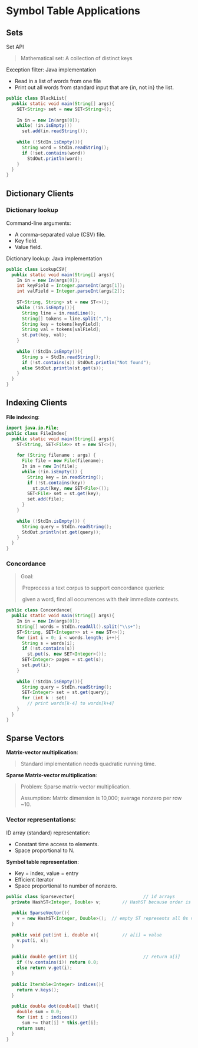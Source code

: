 # Symbol Table Applications

## Sets

Set API

> Mathematical set: A collection of distinct keys

Exception filter: Java implementation

- Read in a list of words from one file
- Print out all words from standard input that are {in, not in} the list.

```java
public class BlackList{
  public static void main(String[] args){
    SET<String> set = new SET<String>();
    
    In in = new In(args[0]);
    while( !in.isEmpty())
      set.add(in.readString());
    
    while (!StdIn.isEmpty()){
      String word = StdIn.readString();
      if (!set.contains(word))
        StdOut.println(word);
    }
  }
}
```

## Dictionary Clients

### Dictionary lookup

Command-line arguments:

- A comma-separated value (CSV) file.
- Key field.
- Value field.



Dictionary lookup: Java implementation

```java
public class LookupCSV{
  public static void main(String[] args){
    In in = new In(args[0]);
    int keyField = Integer.parseInt(args[1]);
    int valField = Integer.parseInt(args[2]);
    
    ST<String, String> st = new ST<>();
    while (!in.isEmpty()){
      String line = in.readLine();
      String[] tokens = line.split(",");
      String key = tokens[keyField];
      String val = tokens[valField];
      st.put(key, val);
    }
    
    while (!StdIn.isEmpty()){
      String s = StdIn.readString();
      if (!st.contains(s)) StdOut.println("Not found");
      else StdOut.println(st.get(s));
    }
  }
}
```

## Indexing Clients

**File indexing**:

```java
import java.io.File;
public class FileIndex{
  public static void main(String[] args){
    ST<String, SET<File>> st = new ST<>();
    
    for (String filename : args) {
      File file = new File(filename);
      In in = new In(file);
      while (!in.isEmpty()) {
        String key = in.readString();
        if (!st.contains(key))
          st.put(key, new SET<File>());
        SET<File> set = st.get(key);
        set.add(file);
      }
    }
    
    while (!StdIn.isEmpty()) {
      String query = StdIn.readString();
      StdOut.println(st.get(query));
    }
  }
}
```

### Concordance

> Goal: 
>
> ​	Preprocess a text corpus to support concordance queries: 
>
> ​		given a word, find all occurrences with their immediate contexts.

```java
public class Concordance{
  public static void main(String[] args){
    In in = new In(args[0]);
    String[] words = StdIn.readAll().split("\\s+");
    ST<String, SET<Integer>> st = new ST<>();
    for (int i = 0; i < words.length; i++){
      String s = words[i];
      if (!st.contains(s))
        st.put(s, new SET<Integer>());
      SET<Integer> pages = st.get(s);
      set.put(i);
    }
    
    while (!StdIn.isEmpty()){
      String query = StdIn.readString();
      SET<Integer> set = st.get(query);
      for (int k : set)
        // print words[k-4] to words[k+4]
    }
  }
}
```

## Sparse Vectors

**Matrix-vector multiplication**:

> Standard implementation needs quadratic running time.

**Sparse Matrix-vector multiplication**:

> Problem: Sparse matrix-vector multiplication.
>
> Assumption: Matrix dimension is 10,000; average nonzero per row ~10.

### Vector representations:

ID array (standard) representation:

- Constant time access to elements.
- Space proportional to N.

**Symbol table representation**:

- Key = index, value = entry
- Efficient iterator
- Space proportional to number of nonzero.

```java
public class Sparsevector{   						// 1d arrays
  private HashST<Integer, Double> v;		// HashST because order is not important
  
  public SparseVector(){
    v = new HashST<Integer, Double>();	// empty ST represents all 0s vector
  }
  
  public void put(int i, double x){			// a[i] = value
    v.put(i, x);
  }
  
  public double get(int i){							// return a[i]
    if (!v.contains(i)) return 0.0;
    else return v.get(i);
  }
  
  public Iterable<Integer> indices(){
    return v.keys();
  }
  
  public double dot(double[] that){
    double sum = 0.0;
    for (int i : indices())
      sum += that[i] * this.get[i];
    return sum;
  }
}
```

